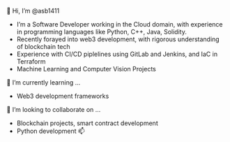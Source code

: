👋 Hi, I’m @asb1411
- I’m a Software Developer working in the Cloud domain, with experience in programming languages like Python, C++, Java, Solidity.
- Recently forayed into web3 development, with rigorous understanding of blockchain tech
- Experience with CI/CD piplelines using GitLab and Jenkins, and IaC in Terraform
- Machine Learning and Computer Vision Projects

🌱 I’m currently learning ...
- Web3 development frameworks

🤝 I’m looking to collaborate on ...
- Blockchain projects, smart contract development
- Python development
📫

<!---
asb1411/asb1411 is a ✨ special ✨ repository because its `README.md` (this file) appears on your GitHub profile.
You can click the Preview link to take a look at your changes.
--->
